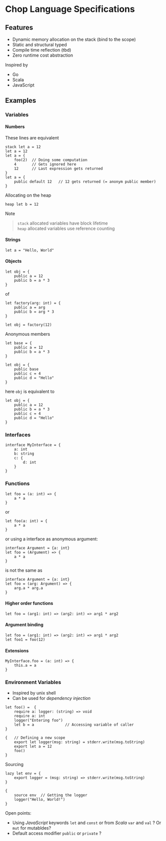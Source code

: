 # Chop Language Specifications

## Features

* Dynamic memory allocation on the stack (bind to the scope)
* Static and structural typed
* Compile time reflection (tbd)
* Zero runtime cost abstraction

Inspired by

* Go
* Scala
* JavaScript

## Examples

### Variables

#### Numbers

These lines are equivalent

```
stack let a = 12
let a = 12
let a = {
    foo(2)  // Doing some computation
    4       // Gets ignored here
    12      // Last expression gets returned
}
let a = {
    public default 12   // 12 gets returned (= anonym public member)
}
```

Allocating on the heap

```
heap let b = 12
```

Note
> `stack` allocated variables have block lifetime  
> `heap` allocated variables use reference counting

#### Strings

```
let a = "Hello, World"
```

#### Objects

```
let obj = { 
    public a = 12
    public b = a * 3
}
```

of

```
let factory(arg: int) = { 
    public a = arg
    public b = arg * 3
}

let obj = factory(12)

```

Anonymous members

```
let base = { 
    public a = 12
    public b = a * 3
}

let obj = {
    public base
    public c = 4
    public d = "Hello"
}
```

here `obj` is equivalent to

```
let obj = { 
    public a = 12
    public b = a * 3
    public c = 4
    public d = "Hello"
}
```

### Interfaces

```
interface MyInterface = {
    a: int
    b: string
    c: {
        d: int
    }
}
```

### Functions


```
let foo = (a: int) => {
    a * a
}
```

or

```
let foo(a: int) = {
    a * a
}
```

or using a interface as anonymous argument:

```
interface Argument = {a: int}
let foo = (Argument) => {
    a * a
}
```

is not the same as

```
interface Argument = {a: int}
let foo = (arg: Argument) => {
    arg.a * arg.a
}
```

#### Higher order functions

```
let foo = (arg1: int) => (arg2: int) => arg1 * arg2
```

#### Argument binding

```
let foo = (arg1: int) => (arg2: int) => arg1 * arg2
let foo1 = foo(12)
```

#### Extensions

```
MyInterface.foo = (a: int) => {
    this.a = a
}
```

### Environment Variables

* Inspired by unix shell
* Can be used for *dependency injection*


```
let foo() =  {
    require a: logger: (string) => void
    require a: int
    logger("Entering foo")
    let b = a              // Accessing variable of caller
}

{   // Defining a new scope
    export let logger(msg: string) = stderr.write(msg.toString)
    export let a = 12
    foo()
}
```

Sourcing

```
lazy let env = {
    export logger = (msg: string) => stderr.write(msg.toString)
} 

{
    source env  // Getting the logger
    logger("Hello, World!")
}

```

Open points:
* Using *JavaScript* keywords `let` and `const` or from *Scala* `var` and `val` ? Or `mut` for mutabldes?
* Default access modifier `public` or `private` ?